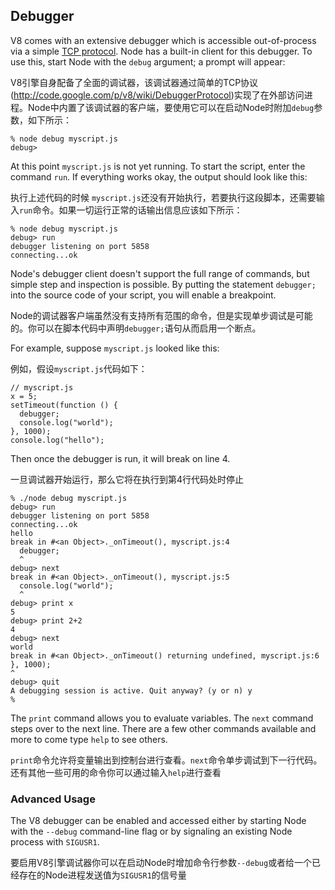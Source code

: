 ﻿ ## Debugger


V8 comes with an extensive debugger which is accessible out-of-process via a
simple [TCP protocol](http://code.google.com/p/v8/wiki/DebuggerProtocol).
Node has a built-in client for this debugger. To use this, start Node with the
`debug` argument; a prompt will appear:

V8引擎自身配备了全面的调试器，该调试器通过简单的TCP协议(http://code.google.com/p/v8/wiki/DebuggerProtocol)实现了在外部访问进程。Node中内置了该调试器的客户端，要使用它可以在启动Node时附加`debug`参数，如下所示：

    % node debug myscript.js
    debug>

At this point `myscript.js` is not yet running. To start the script, enter
the command `run`. If everything works okay, the output should look like
this:

执行上述代码的时候 `myscript.js`还没有开始执行，若要执行这段脚本，还需要输入`run`命令。如果一切运行正常的话输出信息应该如下所示：

    % node debug myscript.js
    debug> run
    debugger listening on port 5858
    connecting...ok

Node's debugger client doesn't support the full range of commands, but
simple step and inspection is possible. By putting the statement `debugger;`
into the source code of your script, you will enable a breakpoint.

Node的调试器客户端虽然没有支持所有范围的命令，但是实现单步调试是可能的。你可以在脚本代码中声明`debugger;`语句从而启用一个断点。

For example, suppose `myscript.js` looked like this:

例如，假设`myscript.js`代码如下：

    // myscript.js
    x = 5;
    setTimeout(function () {
      debugger;
      console.log("world");
    }, 1000);
    console.log("hello");

Then once the debugger is run, it will break on line 4.

一旦调试器开始运行，那么它将在执行到第4行代码处时停止

    % ./node debug myscript.js
    debug> run
    debugger listening on port 5858
    connecting...ok
    hello
    break in #<an Object>._onTimeout(), myscript.js:4
      debugger;
      ^
    debug> next
    break in #<an Object>._onTimeout(), myscript.js:5
      console.log("world");
      ^
    debug> print x
    5
    debug> print 2+2
    4
    debug> next
    world
    break in #<an Object>._onTimeout() returning undefined, myscript.js:6
    }, 1000);
    ^
    debug> quit
    A debugging session is active. Quit anyway? (y or n) y
    %


The `print` command allows you to evaluate variables. The `next` command steps
over to the next line. There are a few other commands available and more to
come type `help` to see others.

`print`命令允许将变量输出到控制台进行查看。`next`命令单步调试到下一行代码。还有其他一些可用的命令你可以通过输入`help`进行查看


### Advanced Usage

The V8 debugger can be enabled and accessed either by starting Node with
the `--debug` command-line flag or by signaling an existing Node process
with `SIGUSR1`.

要启用V8引擎调试器你可以在启动Node时增加命令行参数`--debug`或者给一个已经存在的Node进程发送值为`SIGUSR1`的信号量


